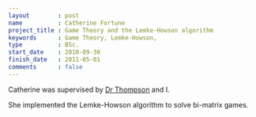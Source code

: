```yaml
---
layout        : post
name          : Catherine Fortune
project_title : Game Theory and the Lemke-Howson algorithm
keywords      : Game Theory, Lemke-Howson,
type          : BSc.
start_date    : 2010-09-30
finish_date   : 2011-05-01
comments      : false
---
```


Catherine was supervised by [Dr Thompson](http://www.cardiff.ac.uk/maths/contactsandpeople/profiles/thompsonjm1.html) and I.

She implemented the Lemke-Howson algorithm to solve bi-matrix games.
